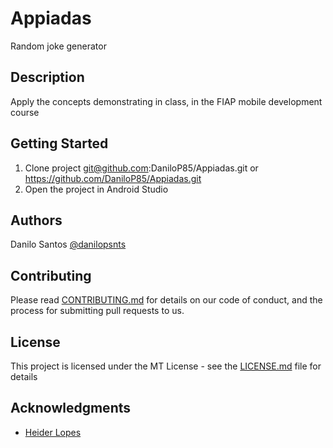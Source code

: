 # Appiadas

Random joke generator

## Description

Apply the concepts demonstrating in class, in the FIAP mobile development course

## Getting Started
1. Clone project git@github.com:DaniloP85/Appiadas.git or  https://github.com/DaniloP85/Appiadas.git
2. Open the project in Android Studio

## Authors

Danilo Santos
[@danilopsnts](https://www.linkedin.com/in/danilopsnts/)

## Contributing

Please read [CONTRIBUTING.md](CONTRIBUTING.md) for details on our code of conduct, and the process for submitting pull requests to us.
## License

This project is licensed under the MT License - see the [LICENSE.md](LICENSE.md) file for details

## Acknowledgments

* [Heider Lopes](https://github.com/heiderlopes)